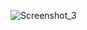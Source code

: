 ![Screenshot_3](https://user-images.githubusercontent.com/101234161/180440899-4e5cb7b3-dec1-45d0-823b-596db07382dc.png)
